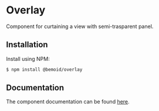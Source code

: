 # Overlay

Component for curtaining a view with semi-trasparent panel.

## Installation

Install using NPM:

```bash
$ npm install @bemoid/overlay
```

## Documentation

The component documentation can be found [here](//bemoid.org/docs/overlay).
